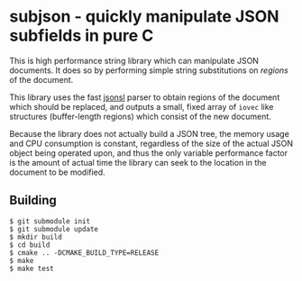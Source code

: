 # subjson - quickly manipulate JSON subfields in pure C

This is high performance string library which can manipulate JSON documents.
It does so by performing simple string substitutions on _regions_ of the
document.

This library uses the fast [jsonsl](https://github.com/mnunberg/jsonsl) parser
to obtain regions of the document which should be replaced, and outputs a small,
fixed array of `iovec` like structures (buffer-length regions) which consist
of the new document.

Because the library does not actually build a JSON tree, the memory usage and
CPU consumption is constant, regardless of the size of the actual JSON object
being operated upon, and thus the only variable performance factor is the
amount of actual time the library can seek to the location in the document to
be modified.

## Building

    $ git submodule init
    $ git submodule update
    $ mkdir build
    $ cd build
    $ cmake .. -DCMAKE_BUILD_TYPE=RELEASE
    $ make
    $ make test


